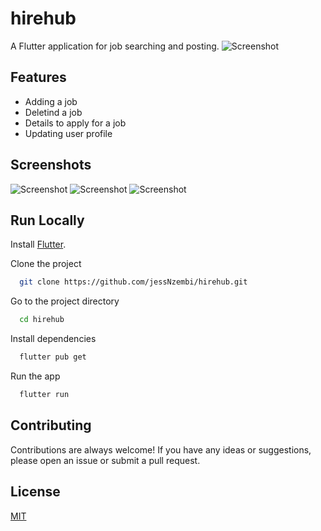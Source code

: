 # hirehub

A Flutter application for job searching and posting.
![Screenshot](screenshots/home.jpeg)

## Features
- Adding a job
- Deletind a job
- Details to apply for a job
- Updating user profile

## Screenshots

![Screenshot](screenshots/dash.jpeg)
![Screenshot](screenshots/jobs.jpeg)
![Screenshot](screenshots/profile.jpeg)

## Run Locally

Install [Flutter](https://flutter.dev/docs/get-started/install).

Clone the project

```bash
  git clone https://github.com/jessNzembi/hirehub.git
```

Go to the project directory

```bash
  cd hirehub
```

Install dependencies

```bash
  flutter pub get
```

Run the app

```bash
  flutter run
```

## Contributing

Contributions are always welcome! If you have any ideas or suggestions, please open an issue or submit a pull request.

## License

[MIT](https://choosealicense.com/licenses/mit/)
